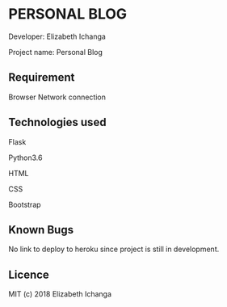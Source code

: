 # PERSONAL BLOG

Developer: Elizabeth Ichanga

Project name: Personal Blog

## Requirement
Browser
Network connection

## Technologies used
Flask

Python3.6

HTML

CSS

Bootstrap

## Known Bugs
No link to deploy to heroku since project is still in development.


## Licence
MIT (c) 2018 Elizabeth Ichanga

